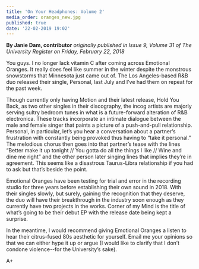 ```yaml
---
title: 'On Your Headphones: Volume 2'
media_order: oranges_new.jpg
published: true
date: '22-02-2019 19:02'
---
```


**By Janie Dam, contributor** _originally published in Issue 9, Volume 31 of The University Register on Friday, February 22, 2018_

You guys. I no longer lack vitamin C after coming across Emotional Oranges. It really does feel like summer in the winter despite the monstrous snowstorms that Minnesota just came out of. The Los Angeles-based R&B duo released their single, Personal, last July and I’ve had them on repeat for the past week. 

Though currently only having Motion and their latest release, Hold You Back, as two other singles in their discography, the incog artists are majorly serving sultry bedroom tunes in what is a future-forward alteration of R&B electronica. These tracks incorporate an intimate dialogue between the male and female singer that paints a picture of a push-and-pull relationship. Personal, in particular, let’s you hear a conversation about a partner’s frustration with constantly being provoked thus having to “take it personal.” The melodious chorus then goes into that partner’s tease with the lines “Better make it up tonight // You gotta do all the things I like // Wine and dine me right” and the other person later singing lines that implies they’re in agreement. This seems like a disastrous Taurus-Libra relationship if you had to ask but that’s beside the point. 

Emotional Oranges have been testing for trial and error in the recording studio for three years before establishing their own sound in 2018. With their singles slowly, but surely, gaining the recognition that they deserve, the duo will have their breakthrough in the industry soon enough as they currently have two projects in the works. Corner of my Mind is the title of what’s going to be their debut EP with the release date being kept a surprise. 

In the meantime, I would recommend giving Emotional Oranges a listen to hear their citrus-fused 80s aesthetic for yourself. Email me your opinions so that we can either hype it up or argue (I would like to clarify that I don’t condone violence--for the University’s sake).

A+